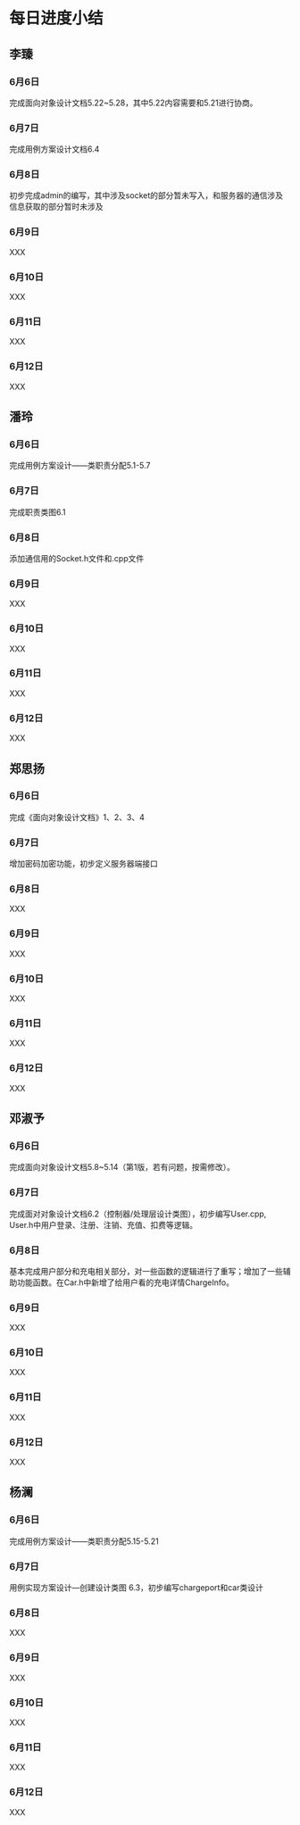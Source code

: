 # 每日进度小结

## 李臻
### 6月6日
完成面向对象设计文档5.22~5.28，其中5.22内容需要和5.21进行协商。
### 6月7日
完成用例方案设计文档6.4
### 6月8日
初步完成admin的编写，其中涉及socket的部分暂未写入，和服务器的通信涉及信息获取的部分暂时未涉及
### 6月9日
XXX
### 6月10日
XXX
### 6月11日
XXX
### 6月12日
XXX


## 潘玲
### 6月6日
  完成用例方案设计——类职责分配5.1-5.7
### 6月7日
  完成职责类图6.1
### 6月8日
  添加通信用的Socket.h文件和.cpp文件
### 6月9日
XXX
### 6月10日
XXX
### 6月11日
XXX
### 6月12日
XXX


## 郑思扬
### 6月6日
完成《面向对象设计文档》1、2、3、4
### 6月7日
增加密码加密功能，初步定义服务器端接口
### 6月8日
XXX
### 6月9日
XXX
### 6月10日
XXX
### 6月11日
XXX
### 6月12日
XXX


## 邓淑予
### 6月6日
完成面向对象设计文档5.8~5.14（第1版，若有问题，按需修改）。
### 6月7日
完成面对对象设计文档6.2（控制器/处理层设计类图），初步编写User.cpp, User.h中用户登录、注册、注销、充值、扣费等逻辑。
### 6月8日
基本完成用户部分和充电相关部分，对一些函数的逻辑进行了重写；增加了一些辅助功能函数。在Car.h中新增了给用户看的充电详情ChargeInfo。
### 6月9日
XXX
### 6月10日
XXX
### 6月11日
XXX
### 6月12日
XXX

## 杨澜
### 6月6日
完成用例方案设计——类职责分配5.15-5.21

### 6月7日
用例实现方案设计—创建设计类图 6.3，初步编写chargeport和car类设计
### 6月8日
XXX
### 6月9日
XXX
### 6月10日
XXX
### 6月11日
XXX
### 6月12日
XXX


